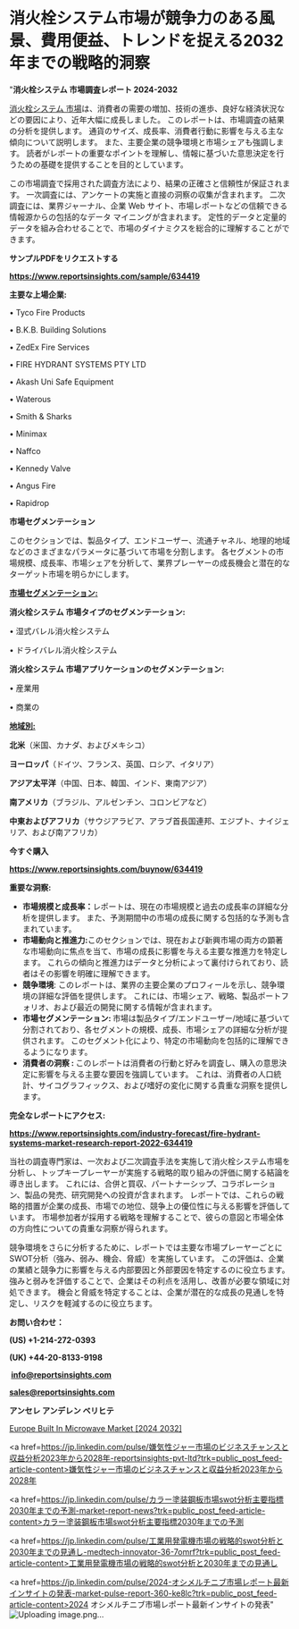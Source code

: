 # 消火栓システム市場が競争力のある風景、費用便益、トレンドを捉える2032年までの戦略的洞察

"<strong>消火栓システム 市場調査レポート 2024-2032</strong>

<a href=https://www.reportsinsights.com/sample/634419>消火栓システム 市場</a>は、消費者の需要の増加、技術の進歩、良好な経済状況などの要因により、近年大幅に成長しました。 このレポートは、市場調査の結果の分析を提供します。 通貨のサイズ、成長率、消費者行動に影響を与える主な傾向について説明します。 また、主要企業の競争環境と市場シェアも強調します。 読者がレポートの重要なポイントを理解し、情報に基づいた意思決定を行うための基礎を提供することを目的としています。

この市場調査で採用された調査方法により、結果の正確さと信頼性が保証されます。 一次調査には、アンケートの実施と直接の洞察の収集が含まれます。 二次調査には、業界ジャーナル、企業 Web サイト、市場レポートなどの信頼できる情報源からの包括的なデータ マイニングが含まれます。 定性的データと定量的データを組み合わせることで、市場のダイナミクスを総合的に理解することができます。

<strong><b>サンプルPDFをリクエストする</b></strong>

<a href=https://www.reportsinsights.com/sample/634419><strong><u>https://www.reportsinsights.com/sample/634419</u></strong></a>

<strong>主要な上場企業:</strong>

• Tyco Fire Products

• B.K.B. Building Solutions

• ZedEx Fire Services

• FIRE HYDRANT SYSTEMS PTY LTD

• Akash Uni Safe Equipment

• Waterous

• Smith & Sharks

• Minimax

• Naffco

• Kennedy Valve

• Angus Fire

• Rapidrop

<strong>市場セグメンテーション</strong>

このセクションでは、製品タイプ、エンドユーザー、流通チャネル、地理的地域などのさまざまなパラメータに基づいて市場を分割します。 各セグメントの市場規模、成長率、市場シェアを分析して、業界プレーヤーの成長機会と潜在的なターゲット市場を明らかにします。

<strong><u>市場セグメンテーション</u></strong><strong><u>:</u></strong>

<strong>消火栓システム 市場タイプのセグメンテーション:</strong>

• 湿式バレル消火栓システム

• ドライバレル消火栓システム

<strong>消火栓システム 市場アプリケーションのセグメンテーション:</strong>

• 産業用

• 商業の

<strong><u>地域別</u></strong><strong><u>:</u></strong>

<strong>北米</strong>（米国、カナダ、およびメキシコ）

<strong>ヨーロッパ</strong>（ドイツ、フランス、英国、ロシア、イタリア）

<strong>アジア太平洋</strong>（中国、日本、韓国、インド、東南アジア）

<strong>南アメリカ</strong>（ブラジル、アルゼンチン、コロンビアなど）

<strong>中東およびアフリカ</strong>（サウジアラビア、アラブ首長国連邦、エジプト、ナイジェリア、および南アフリカ）

<strong>今すぐ購入</strong>

<a href=https://www.reportsinsights.com/buynow/634419><strong><u>https://www.reportsinsights.com/buynow/634419</u></strong></a>

<strong>重要な洞察:</strong>
<ul>
  <li><strong>市場規模と成長率：</strong>レポートは、現在の市場規模と過去の成長率の詳細な分析を提供します。 また、予測期間中の市場の成長に関する包括的な予測も含まれています。</li>
  <li><strong>市場動向と推進力:</strong>このセクションでは、現在および新興市場の両方の顕著な市場動向に焦点を当て、市場の成長に影響を与える主要な推進力を特定します。 これらの傾向と推進力はデータと分析によって裏付けられており、読者はその影響を明確に理解できます。</li>
  <li><strong>競争環境</strong>: このレポートは、業界の主要企業のプロフィールを示し、競争環境の詳細な評価を提供します。 これには、市場シェア、戦略、製品ポートフォリオ、および最近の開発に関する情報が含まれます。</li>
  <li><strong>市場セグメンテーション: </strong>市場は製品タイプ/エンドユーザー/地域に基づいて分割されており、各セグメントの規模、成長、市場シェアの詳細な分析が提供されます。 このセグメント化により、特定の市場動向を包括的に理解できるようになります。</li>
  <li><strong>消費者の洞察 : </strong>このレポートは消費者の行動と好みを調査し、購入の意思決定に影響を与える主要な要因を強調しています。 これは、消費者の人口統計、サイコグラフィックス、および嗜好の変化に関する貴重な洞察を提供します。</li>
</ul>
<strong>完全なレポートにアクセス:</strong>

<a href=https://www.reportsinsights.com/industry-forecast/fire-hydrant-systems-market-research-report-2022-634419><strong><u><b>https://www.reportsinsights.com/industry-forecast/fire-hydrant-systems-market-research-report-2022-634419</b></u></strong></a>

当社の調査専門家は、一次および二次調査手法を実施して消火栓システム市場を分析し、トップキープレーヤーが実施する戦略的取り組みの評価に関する結論を導き出します。 これには、合併と買収、パートナーシップ、コラボレーション、製品の発売、研究開発への投資が含まれます。 レポートでは、これらの戦略的措置が企業の成長、市場での地位、競争上の優位性に与える影響を評価しています。 市場参加者が採用する戦略を理解することで、彼らの意図と市場全体の方向性についての貴重な洞察が得られます。

競争環境をさらに分析するために、レポートでは主要な市場プレーヤーごとにSWOT分析（強み、弱み、機会、脅威）を実施しています。 この評価は、企業の業績と競争力に影響を与える内部要因と外部要因を特定するのに役立ちます。 強みと弱みを評価することで、企業はその利点を活用し、改善が必要な領域に対処できます。 機会と脅威を特定することは、企業が潜在的な成長の見通しを特定し、リスクを軽減するのに役立ちます。

<strong>お問い合わせ：</strong>

<strong>(US) +1-214-272-0393</strong>

<strong>(UK) +44-20-8133-9198</strong>

<strong> </strong><a href=info@reportsinsights.com><strong><u>info@reportsinsights.com</u></strong></a>

<a href=sales@reportsinsights.com><strong><u>sales@reportsinsights.com</u></strong></a>

<strong>アンセレ アンデレン ベリヒテ</strong>

<a href=https://www.linkedin.com/pulse/europe-built-in-microwave-markets-2024-comprehensive-jopyf/>Europe Built In Microwave Market [2024 2032]</a>

<a href=https://jp.linkedin.com/pulse/嫌気性ジャー市場のビジネスチャンスと収益分析2023年から2028年-reportsinsights-pvt-ltd?trk=public_post_feed-article-content>嫌気性ジャー市場のビジネスチャンスと収益分析2023年から2028年</a>

<a href=https://jp.linkedin.com/pulse/カラー塗装鋼板市場swot分析主要指標2030年までの予測-market-report-news?trk=public_post_feed-article-content>カラー塗装鋼板市場swot分析主要指標2030年までの予測</a>

<a href=https://jp.linkedin.com/pulse/工業用発電機市場の戦略的swot分析と2030年までの見通し-medtech-innovator-36-7omrf?trk=public_post_feed-article-content>工業用発電機市場の戦略的swot分析と2030年までの見通し</a>

<a href=https://jp.linkedin.com/pulse/2024-オシメルチニブ市場レポート最新インサイトの発表-market-pulse-report-360-ke8lc?trk=public_post_feed-article-content>2024 オシメルチニブ市場レポート最新インサイトの発表</a>"
![Uploading image.png…]()
